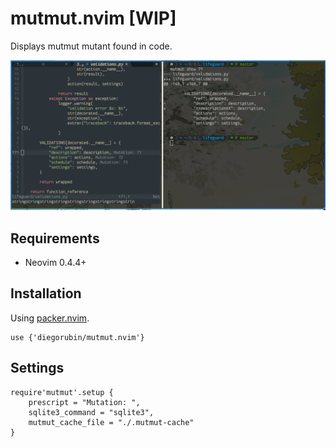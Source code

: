 # mutmut.nvim [WIP]

Displays mutmut mutant found in code.

![example.png example](/doc/example.png)

## Requirements

- Neovim 0.4.4+

## Installation

Using [packer.nvim](https://github.com/wbthomason/packer.nvim).

```
use {'diegorubin/mutmut.nvim'}
```

## Settings

```
require'mutmut'.setup {
    prescript = "Mutation: ",
    sqlite3_command = "sqlite3",
    mutmut_cache_file = "./.mutmut-cache"
}
```
